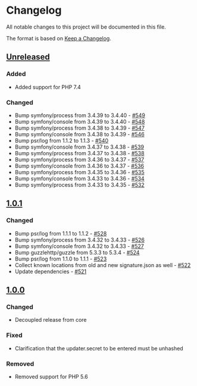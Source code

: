 # Changelog

All notable changes to this project will be documented in this file.

The format is based on [Keep a Changelog](http://keepachangelog.com/en/1.0.0/).

## [Unreleased]

### Added

- Added support for PHP 7.4

### Changed
- Bump symfony/process from 3.4.39 to 3.4.40 - [#549](https://github.com/owncloud/updater/pull/549)
- Bump symfony/console from 3.4.39 to 3.4.40 - [#548](https://github.com/owncloud/updater/pull/548)
- Bump symfony/process from 3.4.38 to 3.4.39 - [#547](https://github.com/owncloud/updater/pull/547)
- Bump symfony/console from 3.4.38 to 3.4.39 - [#546](https://github.com/owncloud/updater/pull/546)
- Bump psr/log from 1.1.2 to 1.1.3 - [#540](https://github.com/owncloud/updater/pull/540)
- Bump symfony/console from 3.4.37 to 3.4.38 - [#539](https://github.com/owncloud/updater/pull/539)
- Bump symfony/process from 3.4.37 to 3.4.38 - [#538](https://github.com/owncloud/updater/pull/538)
- Bump symfony/process from 3.4.36 to 3.4.37 - [#537](https://github.com/owncloud/updater/pull/537)
- Bump symfony/console from 3.4.36 to 3.4.37 - [#536](https://github.com/owncloud/updater/pull/536)
- Bump symfony/process from 3.4.35 to 3.4.36 - [#535](https://github.com/owncloud/updater/pull/535)
- Bump symfony/console from 3.4.33 to 3.4.36 - [#534](https://github.com/owncloud/updater/pull/534)
- Bump symfony/process from 3.4.33 to 3.4.35 - [#532](https://github.com/owncloud/updater/pull/532)

## [1.0.1]

### Changed

- Bump psr/log from 1.1.1 to 1.1.2 - [#528](https://github.com/owncloud/updater/issues/528)
- Bump symfony/process from 3.4.32 to 3.4.33 - [#526](https://github.com/owncloud/updater/issues/526)
- Bump symfony/console from 3.4.32 to 3.4.33 - [#527](https://github.com/owncloud/updater/issues/527)
- Bump guzzlehttp/guzzle from 5.3.3 to 5.3.4 - [#524](https://github.com/owncloud/updater/issues/524)
- Bump psr/log from 1.1.0 to 1.1.1 - [#523](https://github.com/owncloud/updater/issues/523)
- Collect known locations from old and new signature.json as well - [#522](https://github.com/owncloud/updater/issues/522)
- Update dependencies - [#521](https://github.com/owncloud/updater/issues/521)

## [1.0.0]

### Changed

- Decoupled release from core

### Fixed

- Clarification that the updater.secret to be entered must be unhashed

### Removed

- Removed support for PHP 5.6


[Unreleased]: https://github.com/owncloud/updater/compare/v1.0.1...master
[1.0.1]: https://github.com/owncloud/updater/compare/v1.0.0...v1.0.1
[1.0.0]: https://github.com/owncloud/updater/compare/v10.1.1...v1.0.0
